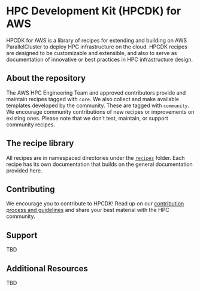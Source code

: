 # HPC Development Kit (HPCDK) for AWS

HPCDK for AWS is a library of recipes for extending and building on AWS ParallelCluster to deploy HPC infrastructure on the cloud. HPCDK recipes are designed to be customizable and extensible, and also to serve as documentation of innovative or best practices in HPC infrastructure design. 

## About the repository

The AWS HPC Engineering Team and approved contributors provide and maintain recipes tagged with `core`. We also collect and make available templates developed by the community. These are tagged with `community`.  We encourage community contributions of new recipes or improvements on existing ones. Please note that we don't test, maintain, or support community recipes.

## The recipe library

All recipes are in namespaced directories under the [`recipes`](/recipes/) folder. Each recipe has its own documentation that builds on the general documentation provided here. 

## Contributing

We encourage you to contribute to HPCDK! Read up on our [contribution process and guidelines](CONTRIBUTING.md) and share your best material with the HPC community. 

## Support

TBD

## Additional Resources

TBD
